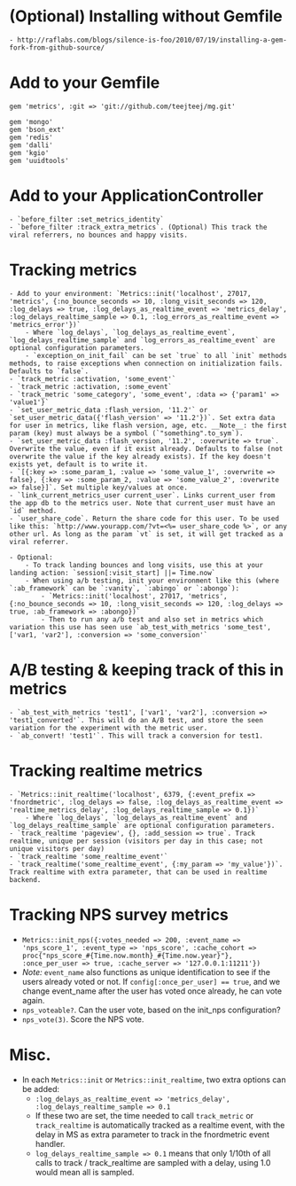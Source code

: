 # (Optional) Installing without Gemfile
	- http://raflabs.com/blogs/silence-is-foo/2010/07/19/installing-a-gem-fork-from-github-source/

# Add to your Gemfile

	gem 'metrics', :git => 'git://github.com/teejteej/mg.git'

	gem 'mongo'
	gem 'bson_ext'
	gem 'redis'
	gem 'dalli'
	gem 'kgio'
	gem 'uuidtools'

# Add to your ApplicationController

	- `before_filter :set_metrics_identity`
	- `before_filter :track_extra_metrics`. (Optional) This track the viral referrers, no bounces and happy visits.

# Tracking metrics

	- Add to your environment: `Metrics::init('localhost', 27017, 'metrics', {:no_bounce_seconds => 10, :long_visit_seconds => 120, :log_delays => true, :log_delays_as_realtime_event => 'metrics_delay', :log_delays_realtime_sample => 0.1, :log_errors_as_realtime_event => 'metrics_error'})`
		- Where `log_delays`, `log_delays_as_realtime_event`, `log_delays_realtime_sample` and `log_errors_as_realtime_event` are optional configuration parameters.
		- `exception_on_init_fail` can be set `true` to all `init` methods methods, to raise exceptions when connection on initialization fails. Defaults to `false`.
	- `track_metric :activation, 'some_event'`
	- `track_metric :activation, :some_event`
	- `track_metric 'some_category', 'some_event', :data => {'param1' => 'value1'}`
	- `set_user_metric_data :flash_version, '11.2'` or `set_user_metric_data({'flash_version' => '11.2'})`. Set extra data for user in metrics, like flash version, age, etc. __Note__: the first param (key) must always be a symbol (`"something".to_sym`).
	- `set_user_metric_data :flash_version, '11.2', :overwrite => true`. Overwrite the value, even if it exist already. Defaults to false (not overwrite the value if the key already exists). If the key doesn't exists yet, default is to write it.
	- `[{:key => :some_param_1, :value => 'some_value_1', :overwrite => false}, {:key => :some_param_2, :value => 'some_value_2', :overwrite => false}]`. Set multiple key/values at once.
	- `link_current_metrics_user current_user`. Links current_user from the app db to the metrics user. Note that current_user must have an `id` method.
	- `user_share_code`. Return the share code for this user. To be used like this: `http://www.yourapp.com/?vt=<%= user_share_code %>`, or any other url. As long as the param `vt` is set, it will get tracked as a viral referrer.

	- Optional:
	    - To track landing bounces and long visits, use this at your landing action: `session[:visit_start] ||= Time.now`
	    - When using a/b testing, init your environment like this (where `:ab_framework` can be `:vanity`, `:abingo` or `:abongo`):
	        - `Metrics::init('localhost', 27017, 'metrics', {:no_bounce_seconds => 10, :long_visit_seconds => 120, :log_delays => true, :ab_framework => :abongo})`
	        - Then to run any a/b test and also set in metrics which variation this use has seen use `ab_test_with_metrics 'some_test', ['var1, 'var2'], :conversion => 'some_conversion'`

# A/B testing & keeping track of this in metrics
	- `ab_test_with_metrics 'test1', ['var1', 'var2'], :conversion => 'test1_converted'`. This will do an A/B test, and store the seen variation for the experiment with the metric user.
	- `ab_convert! 'test1'`. This will track a conversion for test1.

# Tracking realtime metrics

	- `Metrics::init_realtime('localhost', 6379, {:event_prefix => 'fnordmetric', :log_delays => false, :log_delays_as_realtime_event => 'realtime_metrics_delay', :log_delays_realtime_sample => 0.1})`
		- Where `log_delays`, `log_delays_as_realtime_event` and `log_delays_realtime_sample` are optional configuration parameters.
	- `track_realtime 'pageview', {}, :add_session => true`. Track realtime, unique per session (visitors per day in this case; not unique visitors per day)
	- `track_realtime 'some_realtime_event'`
	- `track_realtime('some_realtime_event', {:my_param => 'my_value'})`. Track realtime with extra parameter, that can be used in realtime backend.

# Tracking NPS survey metrics

- `Metrics::init_nps({:votes_needed => 200, :event_name => 'nps_score_1', :event_type => 'nps_score', :cache_cohort => proc{"nps_score_#{Time.now.month}_#{Time.now.year}"}, :once_per_user => true, :cache_server => '127.0.0.1:11211'})`
- _Note:_ `event_name` also functions as unique identification to see if the users already voted or not. If `config[:once_per_user] == true`, and we change event_name after the user has voted once already, he can vote again.
- `nps_voteable?`. Can the user vote, based on the init_nps configuration?
- `nps_vote(3)`. Score the NPS vote.

# Misc.

- In each `Metrics::init` or `Metrics::init_realtime`, two extra options can be added:
	- `:log_delays_as_realtime_event => 'metrics_delay', :log_delays_realtime_sample => 0.1`
	- If these two are set, the time needed to call `track_metric` or `track_realtime` is automatically tracked as a realtime event, with the delay in MS as extra parameter to track in the fnordmetric event handler.
	- `log_delays_realtime_sample => 0.1` means that only 1/10th of all calls to track / track_realtime are sampled with a delay, using 1.0 would mean all is sampled.
